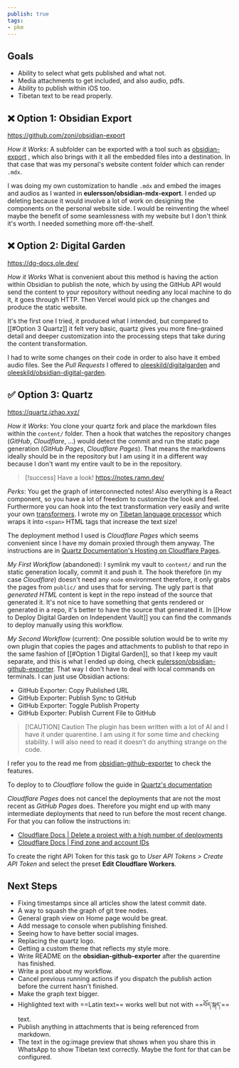 ```yaml
---
publish: true
tags:
- pkm
---
```

## Goals
- Ability to select what gets published and what not.
- Media attachments to get included, and also audio, pdfs.
- Ability to publish within iOS too.
- Tibetan text to be read properly.

## ❌ Option 1: Obsidian Export
https://github.com/zoni/obsidian-export

*How it Works*: A subfolder can be exported with a tool such as [obsidian-export](https://github.com/zoni/obsidian-export) , which also brings with it all the embedded files into a destination. In that case that was my personal's website content folder which can render `.mdx`.

I was doing my own customization to handle `.mdx` and embed the images and audios as I wanted in **eulersson/obsidian-mdx-export**.  I ended up deleting because it would involve a lot of work on designing the components on the personal website side. I would be reinventing the wheel maybe the benefit of some seamlessness with my website but I don't think it's worth. I needed something more off-the-shelf.

## ❌ Option 2: Digital Garden
https://dg-docs.ole.dev/

*How it Works* What is convenient about this method is having the action within Obsidian to publish the note, which by using the GitHub API would send the content to your repository without needing any local machine to do it, it goes through HTTP. Then Vercel would pick up the changes and produce the static website.

It's the first one I tried, it produced what I intended, but compared to [[#Option 3 Quartz]] it felt very basic, quartz gives you more fine-grained detail and deeper customization into the processing steps that take during the content transformation.

I had to write some changes on their code in order to also have it embed audio files. See the *Pull Requests* I offered to [oleeskild/digitalgarden](https://github.com/oleeskild/digitalgarden/pull/306) and [oleeskild/obsidian-digital-garden](https://github.com/oleeskild/obsidian-digital-garden/pull/674).

## ✅ Option 3: Quartz
https://quartz.jzhao.xyz/

*How it Works*: You clone your quartz fork and place the markdown files within the `content/` folder. Then a hook that watches the repository changes (*GitHub*, *Cloudflare*, ...) would detect the commit and run the static page generation (*GitHub Pages*, *Cloudflare Pages*). That means the markdowns ideally should be in the repository but I am using it in a different way because I don't want my entire vault to be in the repository.

> [!success]
> Have a look! https://notes.ramn.dev/

*Perks*: You get the graph of interconnected notes! Also everything is a React component, so you have a lot of freedom to customize the look and feel. Furthermore you can hook into the text transformation very easily and write your own [transformers](https://quartz.jzhao.xyz/advanced/making-plugins#transformers). I wrote my on [Tibetan language processor](https://github.com/eulersson/notes/blob/main/quartz/plugins/transformers/tibetan.ts) which wraps it into `<span>` HTML tags that increase the text size!

The deployment method I used is *Cloudflare Pages* which seems convenient since I have my domain proxied through them anyway. The instructions are in [Quartz Documentation's Hosting on Cloudflare Pages](https://quartz.jzhao.xyz/hosting#cloudflare-pages).

*My First Workflow* (abandoned): I symlink my vault to `content/` and run the static generation locally, commit it and push it. The hook therefore (in my case *Cloudflare*) doesn't need any `node` environment therefore, it only grabs the pages from `public/` and uses that for serving. The ugly part is that *generated HTML* content is kept in the repo instead of the source that generated it. It's not nice to have something that gents rendered or generated in a repo, it's better to have the source that generated it. In [[How to Deploy Digital Garden on Independent Vault]] you can find the commands to deploy manually using this workflow.

*My Second Workflow* (current):  One possible solution would be to write my own plugin that copies the pages and attachments to publish to that repo in the same fashion of [[#Option 1 Digital Garden]], so that I keep my vault separate, and this is what I ended up doing, check [eulersson/obsidian-github-exporter](https://github.com/eulersson/obsidian-github-exporter). That way I don't have to deal with local commands on terminals. I can just use Obsidian actions:
- GitHub Exporter: Copy Published URL
- GitHub Exporter: Publish Sync to GitHub
- GitHub Exporter: Toggle Publish Property
- GitHub Exporter: Publish Current File to GitHub

> [!CAUTION] Caution
> The plugin has been written with a lot of AI and I have it under quarentine. I am using it for some time and checking stability. I will also need to read it doesn't do anything strange on the code.

I refer you to the read me from [obsidian-github-exporter](https://github.com/eulersson/obsidian-github-exporter) to check the features.

To deploy to to *Cloudflare* follow the guide in [Quartz's documentation](https://quartz.jzhao.xyz/hosting#cloudflare-pages)

*Cloudflare Pages* does not cancel the deployments that are not the most recent as *GitHub Pages* does. Therefore you might end up with many intermediate deployments that need to run before the most recent change. For that you can follow the instructions in:
- [Cloudflare Docs | Delete a project with a high number of deployments](https://developers.cloudflare.com/pages/platform/known-issues/#delete-a-project-with-a-high-number-of-deployments)
- [Cloudflare Docs | Find zone and account IDs](https://developers.cloudflare.com/fundamentals/setup/find-account-and-zone-ids/)

To create the right API Token for this task go to *User API Tokens > Create API Token*  and select the preset **Edit Cloudflare Workers**.

## Next Steps
- Fixing timestamps since all articles show the latest commit date.
- A way to squash the graph of git tree nodes.
- General graph view on Home page would be great.
- Add message to console when publishing finished.
- Seeing how to have better social images.
- Replacing the quartz logo.
- Getting a custom theme that reflects my style more.
- Write README on the **obsidian-github-exporter** after the quarentine has finished.
- Write a post about my workflow.
- Cancel previous running actions if you dispatch the publish action before the current hasn't finished.
- Make the graph text bigger.
- Highlighted text with ==Latin text== works well but not with ==བོད་སྐད་== text.
- Publish anything in attachments that is being referenced from markdown.
- The text in the og:image preview that shows when you share this in WhatsApp to show Tibetan text correctly. Maybe the font for that can be configured.